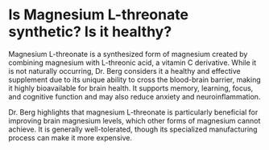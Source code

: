 # Is Magnesium L-threonate synthetic? Is it healthy?

Magnesium L-threonate is a synthesized form of magnesium created by combining magnesium with L-threonic acid, a vitamin C derivative. While it is not naturally occurring, Dr. Berg considers it a healthy and effective supplement due to its unique ability to cross the blood-brain barrier, making it highly bioavailable for brain health. It supports memory, learning, focus, and cognitive function and may also reduce anxiety and neuroinflammation.

Dr. Berg highlights that magnesium L-threonate is particularly beneficial for improving brain magnesium levels, which other forms of magnesium cannot achieve. It is generally well-tolerated, though its specialized manufacturing process can make it more expensive.